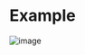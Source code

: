 # Example
![image](https://user-images.githubusercontent.com/13484138/150582590-927c0dbf-9dcb-456b-aadd-3841d946cbeb.png)
